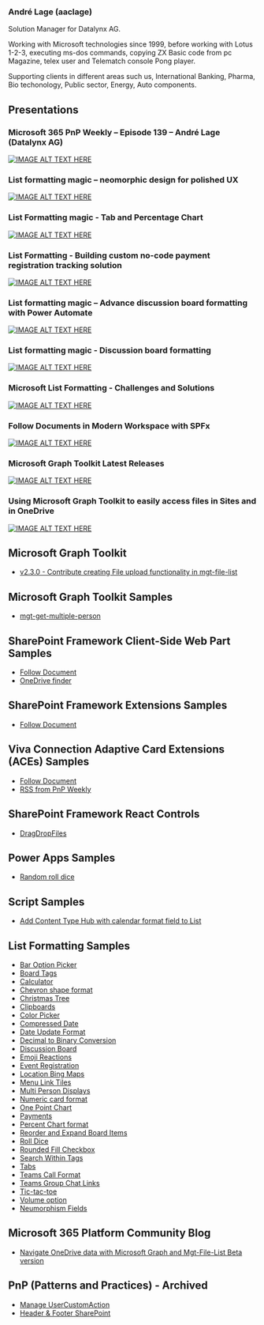 ### André Lage (aaclage) 

Solution Manager for Datalynx AG.

Working with Microsoft technologies since 1999, before working with Lotus 1-2-3, executing ms-dos commands, copying ZX Basic code from pc Magazine, telex user and Telematch console Pong player.

Supporting clients in different areas such us, International Banking, Pharma, Bio techonology, Public sector, Energy, Auto components.

## Presentations

### Microsoft 365 PnP Weekly – Episode 139 – André Lage (Datalynx AG)
[![IMAGE ALT TEXT HERE](https://img.youtube.com/vi/6kv5nvgPVqY/0.jpg)](https://www.youtube.com/watch?v=6kv5nvgPVqY)

### List formatting magic – neomorphic design for polished UX
[![IMAGE ALT TEXT HERE](https://img.youtube.com/vi/8Nboe31bmB4/0.jpg)](https://www.youtube.com/watch?v=8Nboe31bmB4)

### List Formatting magic - Tab and Percentage Chart
[![IMAGE ALT TEXT HERE](https://img.youtube.com/vi/fbD2JDoH3eY/0.jpg)](https://www.youtube.com/watch?v=fbD2JDoH3eY)

### List Formatting - Building custom no-code payment registration tracking solution
[![IMAGE ALT TEXT HERE](https://img.youtube.com/vi/D6C7d3FsJBA/0.jpg)](https://www.youtube.com/watch?v=D6C7d3FsJBA)

### List formatting magic – Advance discussion board formatting with Power Automate
[![IMAGE ALT TEXT HERE](https://img.youtube.com/vi/Kdwbehx1804/0.jpg)](https://www.youtube.com/watch?v=Kdwbehx1804)

### List formatting magic - Discussion board formatting
[![IMAGE ALT TEXT HERE](https://img.youtube.com/vi/KTleK0_66IU/0.jpg)](https://www.youtube.com/watch?v=KTleK0_66IU)

### Microsoft List Formatting - Challenges and Solutions
[![IMAGE ALT TEXT HERE](https://img.youtube.com/vi/yvEiXouwBUk/0.jpg)](https://www.youtube.com/watch?v=yvEiXouwBUk)

### Follow Documents in Modern Workspace with SPFx
[![IMAGE ALT TEXT HERE](https://img.youtube.com/vi/Wx7nqlP3WQU/0.jpg)](https://www.youtube.com/watch?v=Wx7nqlP3WQU)

### Microsoft Graph Toolkit Latest Releases
[![IMAGE ALT TEXT HERE](https://img.youtube.com/vi/cm0144eUg5s/0.jpg)](https://www.youtube.com/watch?v=cm0144eUg5s)

### Using Microsoft Graph Toolkit to easily access files in Sites and in OneDrive
[![IMAGE ALT TEXT HERE](https://img.youtube.com/vi/Xgna1iH55k8/0.jpg)](https://www.youtube.com/watch?v=Xgna1iH55k8)

## Microsoft Graph Toolkit

- [v2.3.0 - Contribute creating File upload functionality in mgt-file-list](https://github.com/microsoftgraph/microsoft-graph-toolkit/releases/tag/v2.3.0)

## Microsoft Graph Toolkit Samples

- [mgt-get-multiple-person](https://github.com/pnp/mgt-samples/tree/main/samples/mgt-get-multiple-person)

## SharePoint Framework Client-Side Web Part Samples

- [Follow Document](https://github.com/pnp/sp-dev-fx-webparts/tree/main/samples/react-follow-document)
- [OneDrive finder](https://github.com/pnp/sp-dev-fx-webparts/tree/main/samples/react-onedrive-finder)

## SharePoint Framework Extensions Samples

- [Follow Document](https://github.com/pnp/sp-dev-fx-extensions/tree/main/samples/react-command-follow-document)

## Viva Connection Adaptive Card Extensions (ACEs) Samples

- [Follow Document](https://github.com/pnp/sp-dev-fx-aces/tree/main/samples/PrimaryTextCard-Follow-Documents)
- [RSS from PnP Weekly](https://github.com/pnp/sp-dev-fx-aces/tree/main/samples/ImageCard-Rss)

## SharePoint Framework React Controls

- [DragDropFiles](https://github.com/pnp/sp-dev-fx-controls-react/blob/master/docs/documentation/docs/controls/DragDropFiles.md)

## Power Apps Samples

- [Random roll dice](https://github.com/pnp/powerapps-samples/tree/main/samples/random-rolldice)

## Script Samples

- [Add Content Type Hub with calendar format field to List](https://github.com/pnp/script-samples/tree/main/scripts/spo-add-contenttypehub-format-field-to-List)

## List Formatting Samples

- [Bar Option Picker](https://github.com/pnp/list-formatting/tree/master/view-samples/bar-option-picker)
- [Board Tags](https://github.com/pnp/list-formatting/tree/master/view-samples/board-tags)
- [Calculator](https://github.com/pnp/List-Formatting/tree/master/column-samples/generic-calculator)
- [Chevron shape format](https://github.com/pnp/List-Formatting/tree/master/view-samples/chevron-shape-format)
- [Christmas Tree](https://github.com/pnp/List-Formatting/tree/master/view-samples/christmas-tree)
- [Clipboards](https://github.com/pnp/list-formatting/tree/master/view-samples/clipboards)
- [Color Picker](https://github.com/pnp/list-formatting/tree/master/view-samples/color-picker)
- [Compressed Date](https://github.com/pnp/List-Formatting/tree/master/column-samples/date-compress-format)
- [Date Update Format](https://github.com/pnp/List-Formatting/tree/master/column-samples/date-update-format)
- [Decimal to Binary Conversion](https://github.com/pnp/List-Formatting/tree/master/column-samples/number-decimal-binary)
- [Discussion Board](https://github.com/pnp/list-formatting/tree/master/view-samples/discussion-board)
- [Emoji Reactions](https://github.com/pnp/list-formatting/tree/master/view-samples/emoji-reactions)
- [Event Registration](https://github.com/pnp/list-formatting/tree/master/view-samples/event-registration)
- [Location Bing Maps](https://github.com/pnp/List-Formatting/tree/master/column-samples/location-bing-maps)
- [Menu Link Tiles](https://github.com/pnp/List-Formatting/tree/master/view-samples/menu-link-tiles)
- [Multi Person Displays](https://github.com/pnp/List-Formatting/tree/master/view-samples/multi-person-displays)
- [Numeric card format](https://github.com/pnp/List-Formatting/tree/master/view-samples/generic-numeric-card-format)
- [One Point Chart](https://github.com/pnp/List-Formatting/tree/master/column-samples/generic-one-point-chart)
- [Payments](https://github.com/pnp/List-Formatting/tree/master/view-samples/payments)
- [Percent Chart format](https://github.com/pnp/List-Formatting/tree/master/view-samples/percent-chart-format)
- [Reorder and Expand Board Items](https://github.com/pnp/List-Formatting/tree/master/view-samples/reorder-expand-board-items)
- [Roll Dice](https://github.com/pnp/List-Formatting/tree/master/view-samples/roll-dice)
- [Rounded Fill Checkbox](https://github.com/pnp/list-formatting/tree/master/column-samples/yesno-roundedfill-format)
- [Search Within Tags](https://github.com/pnp/List-Formatting/tree/master/view-samples/search-within-tags)
- [Tabs](https://github.com/pnp/List-Formatting/tree/master/view-samples/tabs)
- [Teams Call Format](https://github.com/pnp/List-Formatting/tree/master/column-samples/person-teams-call-format)
- [Teams Group Chat Links](https://github.com/pnp/List-Formatting/tree/master/view-samples/teams-group-chat-links)
- [Tic-tac-toe](https://github.com/pnp/List-Formatting/tree/master/view-samples/tic-tac-toe)
- [Volume option](https://github.com/pnp/List-Formatting/tree/master/column-samples/number-volume)
- [Neumorphism Fields](https://github.com/aaclage/List-Formatting/tree/aaclage/generic-neumorphism/column-samples/generic-neumorphism)
 
 ## Microsoft 365 Platform Community Blog
 
 - [Navigate OneDrive data with Microsoft Graph and Mgt-File-List Beta version](https://pnp.github.io/blog/post/navigate-onedrive-data-with-microsoft-graph-and-mgt-file-list)
 
## PnP (Patterns and Practices) - **Archived**

- [Manage UserCustomAction](https://github.com/pnp/PnP/tree/master/Samples/Core.ManageUserCustomAction)
- [Header & Footer SharePoint](https://github.com/pnp/PnP/tree/master/Samples/Core.EmbedJavaScript.HeaderFooter)

<!--
**aaclage/aaclage** is a ✨ _special_ ✨ repository because its `README.md` (this file) appears on your GitHub profile.

Here are some ideas to get you started:

- 🔭 I’m currently working on ...
- 🌱 I’m currently learning ...
- 👯 I’m looking to collaborate on ...
- 🤔 I’m looking for help with ...
- 💬 Ask me about ...
- 📫 How to reach me: ...
- 😄 Pronouns: ...
- ⚡ Fun fact: ...
-->
